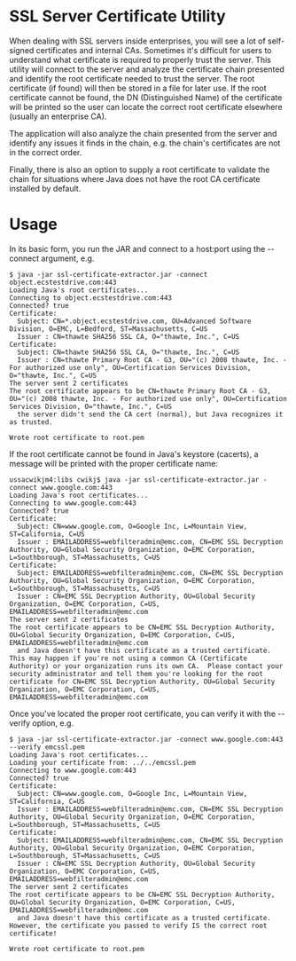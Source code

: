 # SSL Server Certificate Utility
When dealing with SSL servers inside enterprises, you will see a lot of self-signed certificates and internal CAs.
Sometimes it's difficult for users to understand what certificate is required to properly trust the server.  This
utility will connect to the server and analyze the certificate chain presented and identify the root certificate
needed to trust the server.  The root certificate (if found) will then be stored in a file for later use.  If the
root certificate cannot be found, the DN (Distinguished Name) of the certificate will be printed so the user can 
locate the correct root certificate elsewhere (usually an enterprise CA).

The application will also analyze the chain presented from the server and identify any issues it finds in the chain, 
e.g. the chain's certificates are not in the correct order.

Finally, there is also an option to supply a root certificate to validate the chain for situations where Java does not
have the root CA certificate installed by default.

# Usage
In its basic form, you run the JAR and connect to a host:port using the --connect argument, e.g.

```
$ java -jar ssl-certificate-extractor.jar -connect object.ecstestdrive.com:443
Loading Java's root certificates...
Connecting to object.ecstestdrive.com:443
Connected? true
Certificate: 
  Subject: CN=*.object.ecstestdrive.com, OU=Advanced Software Division, O=EMC, L=Bedford, ST=Massachusetts, C=US
  Issuer : CN=thawte SHA256 SSL CA, O="thawte, Inc.", C=US
Certificate: 
  Subject: CN=thawte SHA256 SSL CA, O="thawte, Inc.", C=US
  Issuer : CN=thawte Primary Root CA - G3, OU="(c) 2008 thawte, Inc. - For authorized use only", OU=Certification Services Division, O="thawte, Inc.", C=US
The server sent 2 certificates
The root certificate appears to be CN=thawte Primary Root CA - G3, OU="(c) 2008 thawte, Inc. - For authorized use only", OU=Certification Services Division, O="thawte, Inc.", C=US
  the server didn't send the CA cert (normal), but Java recognizes it as trusted.

Wrote root certificate to root.pem
```

If the root certificate cannot be found in Java's keystore (cacerts), a message will be printed with the proper
certificate name: 

```
ussacwikjm4:libs cwikj$ java -jar ssl-certificate-extractor.jar -connect www.google.com:443 
Loading Java's root certificates...
Connecting to www.google.com:443
Connected? true
Certificate: 
  Subject: CN=www.google.com, O=Google Inc, L=Mountain View, ST=California, C=US
  Issuer : EMAILADDRESS=webfilteradmin@emc.com, CN=EMC SSL Decryption Authority, OU=Global Security Organization, O=EMC Corporation, L=Southborough, ST=Massachusetts, C=US
Certificate: 
  Subject: EMAILADDRESS=webfilteradmin@emc.com, CN=EMC SSL Decryption Authority, OU=Global Security Organization, O=EMC Corporation, L=Southborough, ST=Massachusetts, C=US
  Issuer : CN=EMC SSL Decryption Authority, OU=Global Security Organization, O=EMC Corporation, C=US, EMAILADDRESS=webfilteradmin@emc.com
The server sent 2 certificates
The root certificate appears to be CN=EMC SSL Decryption Authority, OU=Global Security Organization, O=EMC Corporation, C=US, EMAILADDRESS=webfilteradmin@emc.com
  and Java doesn't have this certificate as a trusted certificate.  This may happen if you're not using a common CA (Certificate Authority) or your organization runs its own CA.  Please contact your security administrator and tell them you're looking for the root certificate for CN=EMC SSL Decryption Authority, OU=Global Security Organization, O=EMC Corporation, C=US, EMAILADDRESS=webfilteradmin@emc.com
```

Once you've located the proper root certificate, you can verify it with the --verify option, e.g. 

```
$ java -jar ssl-certificate-extractor.jar -connect www.google.com:443 --verify emcssl.pem 
Loading Java's root certificates...
Loading your certificate from: ../../emcssl.pem
Connecting to www.google.com:443
Connected? true
Certificate: 
  Subject: CN=www.google.com, O=Google Inc, L=Mountain View, ST=California, C=US
  Issuer : EMAILADDRESS=webfilteradmin@emc.com, CN=EMC SSL Decryption Authority, OU=Global Security Organization, O=EMC Corporation, L=Southborough, ST=Massachusetts, C=US
Certificate: 
  Subject: EMAILADDRESS=webfilteradmin@emc.com, CN=EMC SSL Decryption Authority, OU=Global Security Organization, O=EMC Corporation, L=Southborough, ST=Massachusetts, C=US
  Issuer : CN=EMC SSL Decryption Authority, OU=Global Security Organization, O=EMC Corporation, C=US, EMAILADDRESS=webfilteradmin@emc.com
The server sent 2 certificates
The root certificate appears to be CN=EMC SSL Decryption Authority, OU=Global Security Organization, O=EMC Corporation, C=US, EMAILADDRESS=webfilteradmin@emc.com
  and Java doesn't have this certificate as a trusted certificate.  However, the certificate you passed to verify IS the correct root certificate!

Wrote root certificate to root.pem
```
